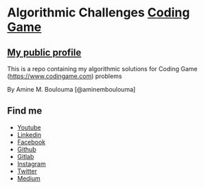 # Algorithmic Challenges [Coding Game](https://www.codingame.com)

## [My public profile](https://www.codingame.com/profile/2602d1bf09c41767e14cbd017b4ec7130996071)

This is a repo containing my algorithmic solutions for Coding Game (https://www.codingame.com) problems 

By Amine M. Boulouma [@aminemboulouma]

## Find me 

* [Youtube](https://www.youtube.com/aminemboulouma)
* [Linkedin](https://www.linkedin.com/in/aminemboulouma)
* [Facebook](https://www.facebook.com/aminemboulouma)
* [Github](https://www.github.com/aminemboulouma)
* [Gitlab](https://www.gitlab.com/aminemboulouma)
* [Instagram](https://www.instagram.com/aminemboulouma)
* [Twitter](https://www.twitter.com/aminemboulouma)
* [Medium](https://www.medium.com/@aminemboulouma)